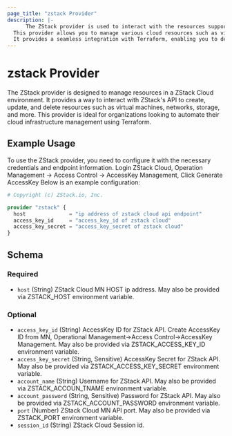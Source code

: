 ```yaml
---
page_title: "zstack Provider"
description: |-
      The ZStack provider is used to interact with the resources supported by ZStack Cloud, a powerful cloud management platform. 
  This provider allows you to manage various cloud resources such as virtual machines, networks, storage, and more. 
  It provides a seamless integration with Terraform, enabling you to define and manage your cloud infrastructure as code.
---
```


# zstack Provider



The ZStack provider is designed to manage resources in a ZStack Cloud environment. 
It provides a way to interact with ZStack's API to create, update, and delete resources such as virtual machines, networks, storage, and more. 
This provider is ideal for organizations looking to automate their cloud infrastructure management using Terraform.


## Example Usage

To use the ZStack provider, you need to configure it with the necessary credentials and endpoint information. Login ZStack Cloud, Operation Management -> Access Control -> AccessKey Management, Click Generate AccessKey
Below is an example configuration:

```terraform
# Copyright (c) ZStack.io, Inc.

provider "zstack" {
  host              = "ip address of zstack cloud api endpoint"
  access_key_id     = "access_key_id of zstack cloud"
  access_key_secret = "access_key_secret of zstack cloud"
}
```

<!-- schema generated by tfplugindocs -->
## Schema

### Required

- `host` (String) ZStack Cloud MN HOST ip address. May also be provided via ZSTACK_HOST environment variable.

### Optional

- `access_key_id` (String) AccessKey ID for ZStack API. Create AccessKey ID from MN,  Operational Management->Access Control->AccessKey Management. May also be provided via ZSTACK_ACCESS_KEY_ID environment variable.
- `access_key_secret` (String, Sensitive) AccessKey Secret for ZStack API. May also be provided via ZSTACK_ACCESS_KEY_SECRET environment variable.
- `account_name` (String) Username for ZStack API. May also be provided via ZSTACK_ACCOUN_TNAME environment variable.
- `account_password` (String, Sensitive) Password for ZStack API. May also be provided via ZSTACK_ACCOUNT_PASSWORD environment variable.
- `port` (Number) ZStack Cloud MN API port. May also be provided via ZSTACK_PORT environment variable.
- `session_id` (String) ZStack Cloud Session id.


